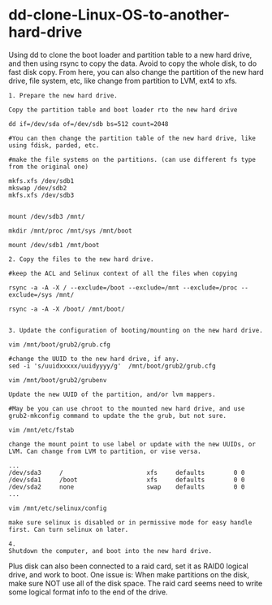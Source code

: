 # dd-clone-Linux-OS-to-another-hard-drive


Using dd to clone the boot loader and partition table to a new hard drive, and then using rsync to copy the data. Avoid to copy the whole disk, to do fast disk copy. From here, you can also change the partition of the new hard drive, file system, etc, like change from partition to LVM, ext4 to xfs.

```text
1. Prepare the new hard drive.

Copy the partition table and boot loader rto the new hard drive

dd if=/dev/sda of=/dev/sdb bs=512 count=2048

#You can then change the partition table of the new hard drive, like using fdisk, parded, etc.

#make the file systems on the partitions. (can use different fs type from the original one)

mkfs.xfs /dev/sdb1
mkswap /dev/sdb2
mkfs.xfs /dev/sdb3


mount /dev/sdb3 /mnt/

mkdir /mnt/proc /mnt/sys /mnt/boot

mount /dev/sdb1 /mnt/boot 

2. Copy the files to the new hard drive.

#keep the ACL and Selinux context of all the files when copying

rsync -a -A -X / --exclude=/boot --exclude=/mnt --exclude=/proc --exclude=/sys /mnt/

rsync -a -A -X /boot/ /mnt/boot/


3. Update the configuration of booting/mounting on the new hard drive.

vim /mnt/boot/grub2/grub.cfg

#change the UUID to the new hard drive, if any.
sed -i 's/uuidxxxxx/uuidyyyy/g'  /mnt/boot/grub2/grub.cfg

vim /mnt/boot/grub2/grubenv

Update the new UUID of the partition, and/or lvm mappers.

#May be you can use chroot to the mounted new hard drive, and use grub2-mkconfig command to update the the grub, but not sure.

vim /mnt/etc/fstab

change the mount point to use label or update with the new UUIDs, or LVM. Can change from LVM to partition, or vise versa.

...
/dev/sda3     /                       xfs     defaults        0 0
/dev/sda1     /boot                   xfs     defaults        0 0
/dev/sda2     none                    swap    defaults        0 0
...

vim /mnt/etc/selinux/config

make sure selinux is disabled or in permissive mode for easy handle first. Can turn selinux on later.

4. 
Shutdown the computer, and boot into the new hard drive.

```

Plus disk can also been connected to a raid card, set it as RAID0 logical drive, and work to boot. One issue is: When make partitions on the disk, make sure NOT use all of the disk space. The raid card seems need to write some logical format info to the end of the drive. 


